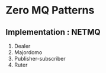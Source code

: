 # Zero MQ Patterns 

## Implementation : NETMQ

   1. Dealer
   2. Majordomo
   3. Publisher-subscriber
   4. Ruter
